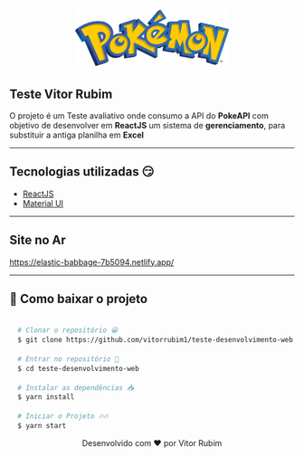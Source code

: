 <h1 align="center">
  <img src="src/img/logo" height=100 />
</h1>

## Teste Vitor Rubim

O projeto é um Teste avaliativo onde consumo a API do **PokeAPI** com objetivo de desenvolver em  **ReactJS** um sistema de **gerenciamento**, para substituir a antiga planilha em  **Excel**

---

## Tecnologias utilizadas 😏

- [ReactJS](https://pt-br.reactjs.org/)
- [Material UI](https://material-ui.com/)

---

## Site no Ar 

 https://elastic-babbage-7b5094.netlify.app/

---


## 📁 Como baixar o projeto


```bash

  # Clonar o repositório 😀
  $ git clone https://github.com/vitorrubim1/teste-desenvolvimento-web.git

  # Entrar no repositório 💪
  $ cd teste-desenvolvimento-web

  # Instalar as dependências 📥
  $ yarn install

  # Iniciar o Projeto 🔥🔥
  $ yarn start
```

<p align="center"> Desenvolvido com ❤️ por Vitor Rubim </p>